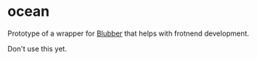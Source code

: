 # ocean

Prototype of a wrapper for [Blubber](https://wikitech.wikimedia.org/wiki/Blubber) that helps with frotnend development. 

Don't use this yet.
